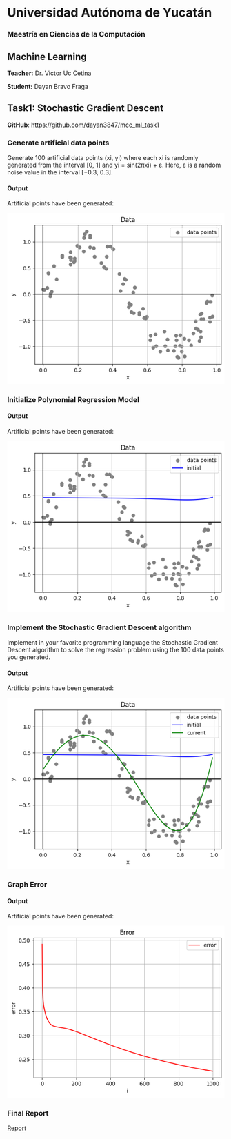 # Universidad Autónoma de Yucatán

### Maestría en Ciencias de la Computación

## Machine Learning

**Teacher:** Dr. Victor Uc Cetina

**Student:** Dayan Bravo Fraga

## Task1: Stochastic Gradient Descent

**GitHub**: https://github.com/dayan3847/mcc_ml_task1

### Generate artificial data points

Generate 100 artificial data points (xi, yi) where each xi is randomly generated from the interval [0, 1]
and yi = sin(2πxi) + ε. Here, ε is a random noise value in the interval [−0.3, 0.3].

#### Output

Artificial points have been generated:

![](img/output1.png)

### Initialize Polynomial Regression Model

#### Output

Artificial points have been generated:

![](img/output2.png)

### Implement the Stochastic Gradient Descent algorithm

Implement in your favorite programming language the Stochastic Gradient Descent algorithm to solve the regression
problem using the 100 data points you generated.

#### Output

Artificial points have been generated:

![](img/output3.png)

### Graph Error

#### Output

Artificial points have been generated:

![](img/output4.png)

### Final Report

[Report](./reports/reportStochasticGradientDescentSinusoidal.pdf)